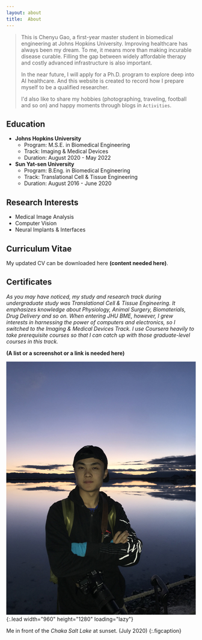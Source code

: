 ```yaml
---
layout: about
title:  About
---
```


> This is Chenyu Gao, 
> a first-year master student in biomedical engineering at Johns Hopkins University.
> Improving healthcare has always been my dream. 
> To me, it means more than making incurable disease curable.
> Filling the gap between widely affordable therapy and costly advanced infrastructure is also important.
> 
> In the near future, I will apply for a Ph.D. program to explore deep into AI healthcare.
> And this website is created to record how I prepare myself to be a qualified researcher.
> 
> I'd also like to share my hobbies (photographing, traveling, football and so on) 
> and happy moments through blogs in `Activities`.

## Education
- **Johns Hopkins University**
  - Program: M.S.E. in Biomedical Engineering
  - Track: Imaging & Medical Devices
  - Duration: August 2020 - May 2022
- **Sun Yat-sen University**
  - Program: B.Eng. in Biomedical Engineering
  - Track: Translational Cell & Tissue Engineering
  - Duration: August 2016 - June 2020

## Research Interests
- Medical Image Analysis
- Computer Vision
- Neural Implants & Interfaces

## Curriculum Vitae
My updated CV can be downloaded here **(content needed here)**.

## Certificates
*As you may have noticed,
my study and research track during undergraduate study was 
Translational Cell & Tissue Engineering.
It emphasizes knowledge about Physiology, Animal Surgery, 
Biomaterials, Drug Delivery and so on.
When entering JHU BME, however,
I grew interests in harnessing the power of computers and electronics, 
so I switched to the Imaging & Medical Devices Track.
I use Coursera heavily to take prerequisite courses 
so that I can catch up with those graduate-level courses in this track.*

**(A list or a screenshot or a link is needed here)**




![Full-width image](/assets/img/about_photo_chenyu.jpg){:.lead width="960" height="1280" loading="lazy"}

Me in front of the *Chaka Salt Lake* at sunset. (July 2020)
{:.figcaption}